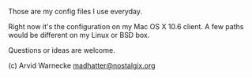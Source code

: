 Those are my config files I use everyday.

Right now it's the configuration on my Mac OS X 10.6 client. 
A few paths would be different on my Linux or BSD box.

Questions or ideas are welcome.

(c) Arvid Warnecke 
madhatter@nostalgix.org

